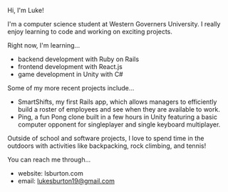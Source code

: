 Hi, I'm Luke!

I'm a computer science student at Western Governers University. I really enjoy learning to code and working on exciting projects.

Right now, I'm learning...
- backend development with Ruby on Rails 
- frontend development with React.js 
- game development in Unity with C#

Some of my more recent projects include...
- SmartShifts, my first Rails app, which allows managers to efficiently build a roster of employees and see when they are available to work.
- Ping, a fun Pong clone built in a few hours in Unity featuring a basic computer opponent for singleplayer and single keyboard multiplayer.

Outside of school and software projects, I love to spend time in the outdoors with activities like backpacking, rock climbing, and tennis!

You can reach me through...
- website: lsburton.com
- email: lukesburton19@gmail.com
